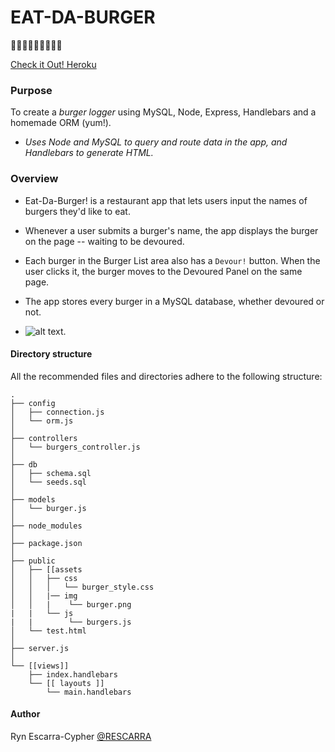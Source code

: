 # EAT-DA-BURGER

:hamburger::hamburger::hamburger::hamburger::hamburger::hamburger::hamburger::hamburger::hamburger: 

[Check it Out! Heroku](https://eat-da-burger-ryn.herokuapp.com/)
### Purpose

To create a _burger logger_ using MySQL, Node, Express, Handlebars and a homemade ORM (yum!). 

- _Uses Node and MySQL to query and route data in the app, and Handlebars to generate HTML._


### Overview

* Eat-Da-Burger! is a restaurant app that lets users input the names of burgers they'd like to eat.

* Whenever a user submits a burger's name, the app displays the burger on the page -- waiting to be devoured.

* Each burger in the Burger List area also has a `Devour!` button. When the user clicks it, the burger moves to the Devoured Panel on the same page.

* The app stores every burger in a MySQL database, whether devoured or not.

* ![alt text](Burger/eat-da-burg.png).



#### Directory structure

All the recommended files and directories adhere to the following structure:

```
.
├── config
│   ├── connection.js
│   └── orm.js
│ 
├── controllers
│   └── burgers_controller.js
│
├── db
│   ├── schema.sql
│   └── seeds.sql
│
├── models
│   └── burger.js
│ 
├── node_modules
│ 
├── package.json
│
├── public
│   ├── [[assets
│   │   ├── css
│   │   │   └── burger_style.css
│   │   |── img
│   │   |    └── burger.png
|   |   └── js
|   |        └── burgers.js
│   └── test.html
│
├── server.js
│
└── [[views]]
    ├── index.handlebars
    └── [[ layouts ]]
        └── main.handlebars
```

#### Author
Ryn Escarra-Cypher
[@RESCARRA](https://github.io/rescarra)
